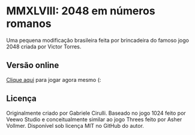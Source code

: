 # MMXLVIII: 2048 em números romanos
Uma pequena modificação brasileira feita por brincadeira do famoso jogo 2048 criada por Victor Torres.

## Versão online
[Clique aqui](http://victor-torres.github.io/MMXLVIII) para jogar agora mesmo (:

## Licença
Originalmente criado por Gabriele Cirulli. Baseado no jogo 1024 feito por Veewo Studio e conceitualmente similar ao jogo Threes feito por Asher Vollmer. Disponível sob licença MIT no GitHub do autor.
